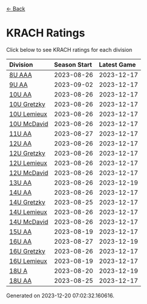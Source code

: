 [<- Back](../readme.md)
# KRACH Ratings
Click below to see KRACH ratings for each division

| Division | Season Start | Latest Game |
| :-- | :-- | :-- |
| [8U AAA](8U-AAA-ratings.md) | 2023-08-26 | 2023-12-17 |
| [9U AA](9U-AA-ratings.md) | 2023-09-02 | 2023-12-17 |
| [10U AA](10U-AA-ratings.md) | 2023-08-26 | 2023-12-17 |
| [10U Gretzky](10U-Gretzky-ratings.md) | 2023-08-26 | 2023-12-17 |
| [10U Lemieux](10U-Lemieux-ratings.md) | 2023-08-26 | 2023-12-17 |
| [10U McDavid](10U-McDavid-ratings.md) | 2023-08-26 | 2023-12-17 |
| [11U AA](11U-AA-ratings.md) | 2023-08-27 | 2023-12-17 |
| [12U AA](12U-AA-ratings.md) | 2023-08-26 | 2023-12-17 |
| [12U Gretzky](12U-Gretzky-ratings.md) | 2023-08-26 | 2023-12-17 |
| [12U Lemieux](12U-Lemieux-ratings.md) | 2023-08-26 | 2023-12-17 |
| [12U McDavid](12U-McDavid-ratings.md) | 2023-08-26 | 2023-12-17 |
| [13U AA](13U-AA-ratings.md) | 2023-08-26 | 2023-12-19 |
| [14U AA](14U-AA-ratings.md) | 2023-08-26 | 2023-12-17 |
| [14U Gretzky](14U-Gretzky-ratings.md) | 2023-08-25 | 2023-12-17 |
| [14U Lemieux](14U-Lemieux-ratings.md) | 2023-08-26 | 2023-12-17 |
| [14U McDavid](14U-McDavid-ratings.md) | 2023-08-26 | 2023-12-17 |
| [15U AA](15U-AA-ratings.md) | 2023-08-19 | 2023-12-17 |
| [16U AA](16U-AA-ratings.md) | 2023-08-27 | 2023-12-19 |
| [16U Gretzky](16U-Gretzky-ratings.md) | 2023-08-26 | 2023-12-17 |
| [16U Lemieux](16U-Lemieux-ratings.md) | 2023-08-19 | 2023-12-17 |
| [18U A](18U-A-ratings.md) | 2023-08-20 | 2023-12-19 |
| [18U AA](18U-AA-ratings.md) | 2023-08-25 | 2023-12-17 |

Generated on 2023-12-20 07:02:32.160616.
